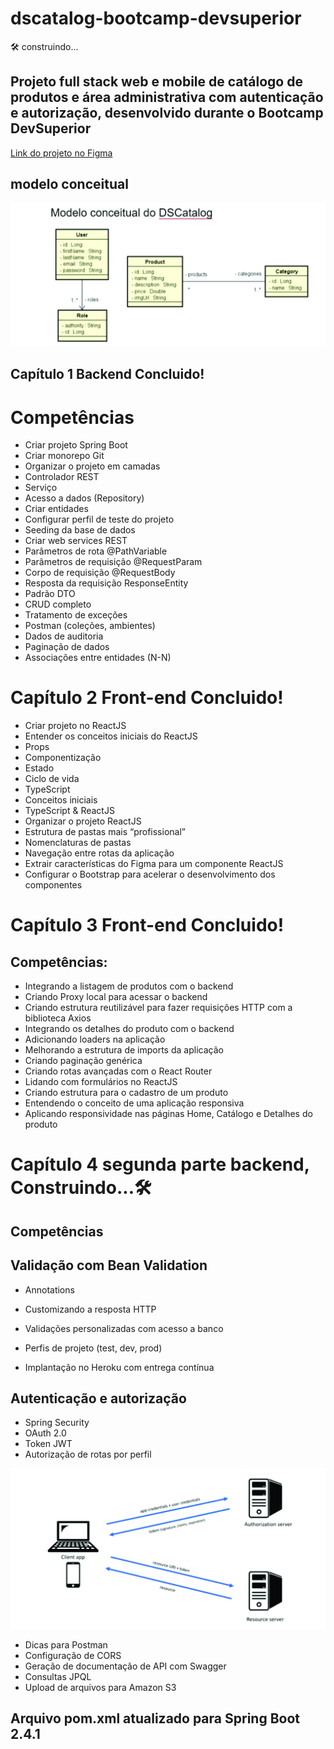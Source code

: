# dscatalog-bootcamp-devsuperior
:hammer_and_wrench: construindo...

## Projeto full stack web e mobile de catálogo de produtos e área administrativa com autenticação e autorização, desenvolvido durante o Bootcamp DevSuperior


[Link do projeto no Figma](https://www.figma.com/file/1n0aifcfatWv9ozp16XCrq/DSCatalog-Bootcamp?node-id=1%3A2012)

## modelo conceitual

![alt-text](https://github.com/wagnersistemalima/dscatalog-bootcamp-devsuperior/blob/master/image/modelo-conceitual-dscatalog.jpg)


## Capítulo 1  Backend Concluido!

# Competências


* Criar projeto Spring Boot
* Criar monorepo Git
* Organizar o projeto em camadas
* Controlador REST
* Serviço
* Acesso a dados (Repository)
* Criar entidades
* Configurar perfil de teste do projeto
* Seeding da base de dados
* Criar web services REST
* Parâmetros de rota @PathVariable
* Parâmetros de requisição @RequestParam
* Corpo de requisição @RequestBody
* Resposta da requisição ResponseEntity<T>
* Padrão DTO
* CRUD completo
* Tratamento de exceções
* Postman (coleções, ambientes)
* Dados de auditoria
* Paginação de dados
* Associações entre entidades (N-N)
  
# Capítulo 2 Front-end Concluido!

* Criar projeto no ReactJS
* Entender os conceitos iniciais do ReactJS
* Props
* Componentização
* Estado
* Ciclo de vida
* TypeScript
* Conceitos iniciais
* TypeScript & ReactJS
* Organizar o projeto ReactJS
* Estrutura de pastas mais “profissional”
* Nomenclaturas de pastas
* Navegação entre rotas da aplicação
* Extrair características do Figma para um componente ReactJS
* Configurar o Bootstrap para acelerar o desenvolvimento dos componentes

# Capítulo 3  Front-end Concluido!

## Competências:

* Integrando a listagem de produtos com o backend
* Criando Proxy local para acessar o backend
* Criando estrutura reutilizável para fazer requisições HTTP com a biblioteca Axios
* Integrando os detalhes do produto com o backend
* Adicionando loaders na aplicação
* Melhorando a estrutura de imports da aplicação
* Criando paginação genérica
* Criando rotas avançadas com o React Router
* Lidando com formulários no ReactJS
* Criando estrutura para o cadastro de um produto
* Entendendo o conceito de uma aplicação responsiva
* Aplicando responsividade nas páginas Home, Catálogo e Detalhes do produto



# Capítulo 4 segunda parte backend,  Construindo...🛠️

## Competências

## Validação com Bean Validation

* Annotations
* Customizando a resposta HTTP
* Validações personalizadas com acesso a banco

* Perfis de projeto (test, dev, prod)
* Implantação no Heroku com entrega contínua

## Autenticação e autorização

* Spring Security
* OAuth 2.0
* Token JWT
* Autorização de rotas por perfil

![alt-text](https://github.com/wagnersistemalima/dscatalog-bootcamp-devsuperior/blob/master/image/outh-image.jpg)

* Dicas para Postman
* Configuração de CORS
* Geração de documentação de API com Swagger
* Consultas JPQL
* Upload de arquivos para Amazon S3

## Arquivo pom.xml atualizado para Spring Boot 2.4.1





